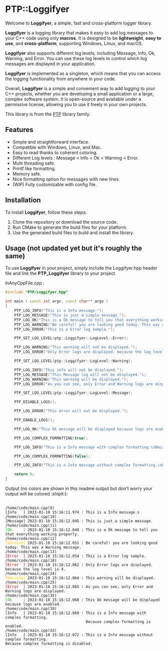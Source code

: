 # PTP::Loggifyer
Welcome to **Loggifyer**, a simple, fast and cross-platform logger library.

**Loggifyer** is a logging library that makes it easy to add log messages to your C++ code using only **macros**. It is designed to be **lightweight**, **easy to use**, and **cross-platform**, supporting Windows, Linux, and macOS.

**Loggifyer** also supports different log levels, including Message, Info, Ok, Warning, and Error. You can use these log levels to control which log messages are displayed in your application.

**Loggifyer** is implemented as a singleton, which means that you can access the logging functionality from anywhere in your code.

Overall, **Loggifyer** is a simple and convenient way to add logging to your C++ projects, whether you are developing a small application or a large, complex software system. It is open-source and available under a permissive license, allowing you to use it freely in your own projects.

This library is from the [PTP](https://github.com/MrOrnithorynque/PTP/) library family.

## Features
- Simple and straightforward interface.
- Compatible with Windows, Linux, and Mac.
- Easy to read thanks to coherent coloring.
- Different Log levels : Message < Info < Ok < Warning < Error.
- Multi threading safe.
- Printf like formatting.
- Memory safe.
- Nice formatting option for messages with new lines.
- (WIP) Fully customizable with config file.

## Installation
To install **Loggifyer**, follow these steps:

1. Clone the repository or download the source code.
2. Run CMake to generate the build files for your platform.
3. Use the generated build files to build and install the library.
## Usage (not updated yet but it's roughly the same)
To use **Loggifyer** in your project, simply include the Loggifyer.hpp header file and link the **PTP_Loggifyer** library to your project.

InAnyCppFile.cpp :
```cpp
#include "PTP/Loggifyer.hpp"

int main ( const int argc, const char** argv )
{
    PTP_LOG_INFO("This is a Info message.");
    PTP_LOG_MESSAGE("This is just a simple message.");
    PTP_LOG_OK("This is a Ok message to tell you that everything working properly.");
    PTP_LOG_WARNING("Be careful! you are looking good today. This was a Warning message.");
    PTP_LOG_ERROR("This is a Error log sample.");

    PTP_SET_LOG_LEVEL(ptp::Loggifyer::LogLevel::Error);

    PTP_LOG_WARNING("This warning will not be displayed.");
    PTP_LOG_ERROR("Only Error logs are displayed. because the log level is %d.", int(PTP_GET_LOG_LEVEL));

    PTP_SET_LOG_LEVEL(ptp::Loggifyer::LogLevel::Warning);

    PTP_LOG_INFO("This info will not be displayed.");
    PTP_LOG_MESSAGE("This Message log will not be displayed.");
    PTP_LOG_WARNING("This warning will be displayed.");
    PTP_LOG_ERROR("As you can see, only Error and Warning logs are displayed.");

    PTP_SET_LOG_LEVEL(ptp::Loggifyer::LogLevel::Message);

    PTP_DISABLE_LOGS();

    PTP_LOG_ERROR("This error will not be displayed.");

    PTP_ENABLE_LOGS();

    PTP_LOG_OK("This Ok message will be displayed because logs are enabled.");

    PTP_LOG_COMPLEX_FORMATTING(true);

    PTP_LOG_INFO("This is a Info message with complex formatting.\nBecause complex formatting is enabled.");

    PTP_LOG_COMPLEX_FORMATTING(false);

    PTP_LOG_INFO("This is a Info message without complex formatting.\nBecause complex formatting is disabled.");

    return 0;
}
```
Output (no colors are shown in this readme output but don't worry your output will be colored :shipit:):

<pre>
  <code>
/home/code/main.cpp(9)
[Info   ] 2023-01-10 15:16:11.974 : This is a Info message.s
/home/code/main.cpp(10)
[Message] 2023-01-10 15:16:12.045 : This is just a simple message.
/home/code/main.cpp(11)
<font color="#00CC00">[Ok     ]</font> 2023-01-10 15:16:12.048 : This is a Ok message to tell you that everything working properly.
/home/code/main.cpp(12)
<font color="#FFCC00">[Warning]</font> 2023-01-10 15:16:12.051 : Be careful! you are looking good today. This was a Warning message.
/home/code/main.cpp(13)
<font color="#CC0000">[Error  ]</font> 2023-01-10 15:16:12.054 : This is a Error log sample.
/home/code/main.cpp(18)
<font color="#CC0000">[Error  ]</font> 2023-01-10 15:16:12.062 : Only Error logs are displayed. because the log level is 4.
/home/code/main.cpp(24)
<font color="#FFCC00">[Warning]</font> 2023-01-10 15:16:12.064 : This warning will be displayed.
/home/code/main.cpp(25)
<font color="#CC0000">[Error  ]</font> 2023-01-10 15:16:12.065 : As you can see, only Error and Warning logs are displayed.
/home/code/main.cpp(35)
<font color="#00CC00">[Ok     ]</font> 2023-01-10 15:16:12.068 : This Ok message will be displayed because logs are enabled.
/home/code/main.cpp(39)
[Info   ] 2023-01-10 15:16:12.069 : This is a Info message with complex formatting.
                                    Because complex formatting is enabled.
/home/code/main.cpp(43)
[Info   ] 2023-01-10 15:16:12.072 : This is a Info message without complex formatting.
Because complex formatting is disabled.
  </code>
</pre>
